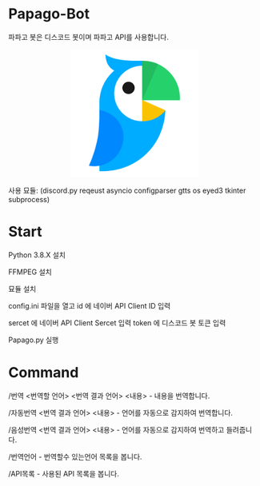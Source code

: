 # Papago-Bot
파파고 봇은 디스코드 봇이며 파파고 API를 사용합니다.

<p align="center">
  <img width="256" height="256" src="Papago Bot/Papago.png">
</p>

사용 묘듈:
(discord.py
reqeust
asyncio
configparser
gtts
os
eyed3
tkinter
subprocess)
# Start
Python 3.8.X 설치

FFMPEG 설치

묘듈 설치

config.ini 파일을 열고 id 에 네이버 API Client ID 입력

sercet 에 네이버 API Client Sercet 입력 token 에 디스코드 봇 토큰 입력

Papago.py 실행
# Command
/번역 <번역할 언어> <번역 결과 언어> <내용> - 내용을 번역합니다.

/자동번역 <번역 결과 언어> <내용> - 언어를 자동으로 감지하여 번역합니다.

/음성번역 <번역 결과 언어> <내용> - 언어를 자동으로 감지하여 번역하고 들려줍니다.

/번역언어 - 번역할수 있는언어 목록을 봅니다.

/API목록 - 사용된 API 목록을 봅니다.
